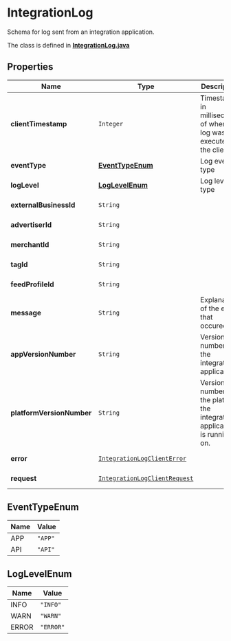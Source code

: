

# IntegrationLog

Schema for log sent from an integration application.

The class is defined in **[IntegrationLog.java](../../src/main/java/org/openapitools/model/IntegrationLog.java)**

## Properties

Name | Type | Description | Notes
------------ | ------------- | ------------- | -------------
**clientTimestamp** | `Integer` | Timestamp in milliseconds of when the log was executed at the client. | 
**eventType** | [**EventTypeEnum**](#EventTypeEnum) | Log event type | 
**logLevel** | [**LogLevelEnum**](#LogLevelEnum) | Log level type | 
**externalBusinessId** | `String` |  |  [optional property]
**advertiserId** | `String` |  |  [optional property]
**merchantId** | `String` |  |  [optional property]
**tagId** | `String` |  |  [optional property]
**feedProfileId** | `String` |  |  [optional property]
**message** | `String` | Explanation of the event that occured. |  [optional property]
**appVersionNumber** | `String` | Version number of the integration application. |  [optional property]
**platformVersionNumber** | `String` | Version number of the platform the integration application is running on. |  [optional property]
**error** | [`IntegrationLogClientError`](IntegrationLogClientError.md) |  |  [optional property]
**request** | [`IntegrationLogClientRequest`](IntegrationLogClientRequest.md) |  |  [optional property]


## EventTypeEnum

Name | Value
---- | -----
APP | `"APP"`
API | `"API"`

## LogLevelEnum

Name | Value
---- | -----
INFO | `"INFO"`
WARN | `"WARN"`
ERROR | `"ERROR"`












